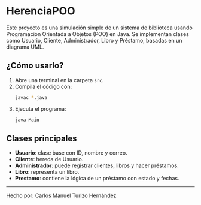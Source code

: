 # HerenciaPOO

Este proyecto es una simulación simple de un sistema de biblioteca usando Programación Orientada a Objetos (POO) en Java. Se implementan clases como Usuario, Cliente, Administrador, Libro y Préstamo, basadas en un diagrama UML.

## ¿Cómo usarlo?

1. Abre una terminal en la carpeta `src`.
2. Compila el código con:
   ```bash
   javac *.java
   ```
3. Ejecuta el programa:
   ```bash
   java Main
   ```

## Clases principales

- **Usuario**: clase base con ID, nombre y correo.
- **Cliente**: hereda de Usuario.
- **Administrador**: puede registrar clientes, libros y hacer préstamos.
- **Libro**: representa un libro.
- **Prestamo**: contiene la lógica de un préstamo con estado y fechas.

---
Hecho por: Carlos Manuel Turizo Hernández 